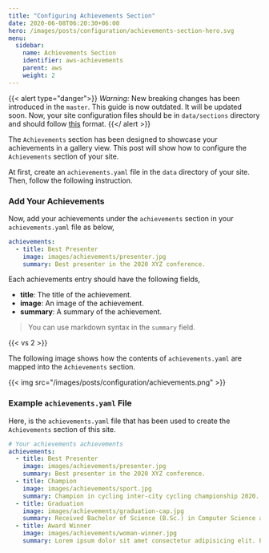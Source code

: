 ```yaml
---
title: "Configuring Achievements Section"
date: 2020-06-08T06:20:30+06:00
hero: /images/posts/configuration/achievements-section-hero.svg
menu:
  sidebar:
    name: Achievements Section
    identifier: aws-achievements
    parent: aws
    weight: 2
---
```


{{< alert type="danger">}}
_Warning:_ New breaking changes has been introduced in the `master`. This guide is now outdated. It will be updated soon. Now, your site configuration files should be in `data/sections` directory and should follow [this](https://github.com/hossainemruz/toha-example-site/tree/master/data/sections) format.
{{</ alert >}}

The `Achievements` section has been designed to showcase your achievements in a gallery view. This post will show how to configure the `Achievements` section of your site.

At first, create an `achievements.yaml` file in the `data` directory of your site. Then, follow the following instruction.

### Add Your Achievements

Now, add your achievements under the `achievements` section in your `achievements.yaml` file as below,

```yaml
achievements:
  - title: Best Presenter
    image: images/achievements/presenter.jpg
    summary: Best presenter in the 2020 XYZ conference.
```

Each achievements entry should have the following fields,

- **title**: The title of the achievement.
- **image**: An image of the achievement.
- **summary**: A summary of the achievement.

> You can use markdown syntax in the `summary` field.

{{< vs 2 >}}

The following image shows how the contents of `achievements.yaml` are mapped into the `Achievements` section.

{{< img src="/images/posts/configuration/achievements.png" >}}

### Example `achievements.yaml` File

Here, is the `achievements.yaml` file that has been used to create the `Achievements` section of this site.

```yaml
# Your achievements achievements
achievements:
  - title: Best Presenter
    image: images/achievements/presenter.jpg
    summary: Best presenter in the 2020 XYZ conference.
  - title: Champion
    image: images/achievements/sport.jpg
    summary: Champion in cycling inter-city cycling championship 2020.
  - title: Graduation
    image: images/achievements/graduation-cap.jpg
    summary: Received Bachelor of Science (B.Sc.) in Computer Science and Engineer from XYZ University.
  - title: Award Winner
    image: images/achievements/woman-winner.jpg
    summary: Lorem ipsum dolor sit amet consectetur adipisicing elit. Possimus architecto minus facere vero?
```
